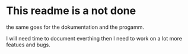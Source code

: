 # This readme is a not done
the same goes for the dokumentation and the progamm.

I will need time to document everthing then I need to work on a lot more featues and bugs.
